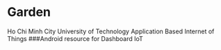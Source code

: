 # Garden
Ho Chi Minh City University of Technology
Application Based Internet of Things
###Android resource for Dashboard IoT
